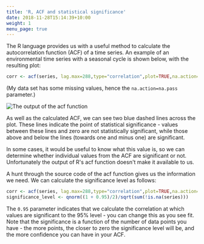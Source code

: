 ```yaml
---
title: 'R, ACF and statistical significance'
date: 2018-11-28T15:14:39+10:00
weight: 1
menu_page: true
---
```


The R language provides us with a useful method to calculate the autocorrelation
function (ACF) of a time series. An example of an environmental time series with
a seasonal cycle is shown below, with the resulting plot:

```R
corr <- acf(series, lag.max=288,type="correlation",plot=TRUE,na.action=na.pass)
```
(My data set has some missing values, hence the `na.action=na.pass` parameter.)


![The output of the acf function](/images/R-acf-sig.png)


As well as the calculated ACF, we can see two blue dashed lines across the plot.
These lines indicate the point of statistical significance - values between these
lines and zero are not statistically significant, while those above and below the
lines (towards one and minus one) are significant.

In some cases, it would be useful to know what this value is, so we can determine
whether individual values from the ACF are significant or not. Unfortunately
the output of R's acf function doesn't make it available to us.

A hunt through the source code of the acf function gives us the information we need.
We can calculate the significance level as follows:

```R
corr <- acf(series, lag.max=288,type="correlation",plot=TRUE,na.action=na.pass)
significance_level <- qnorm((1 + 0.95)/2)/sqrt(sum(!is.na(series)))
```

The `0.95` parameter indicates that we calculate the correlation at which values
are significant to the 95% level - you can change this as you see fit.
Note that the significance is a function of the number of data points you have -
the more points, the closer to zero the significance level will be, and the more confidence you can have in your ACF.